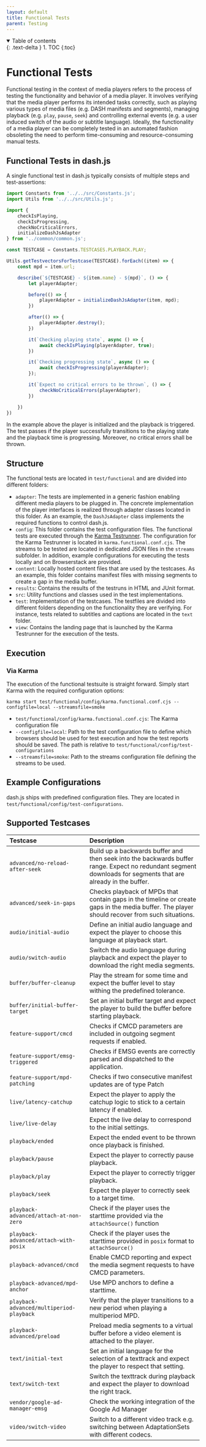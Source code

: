 ```yaml
---
layout: default
title: Functional Tests
parent: Testing
---
```


<details open markdown="block">
  <summary>
    Table of contents
  </summary>
  {: .text-delta }
1. TOC
{:toc}
</details>

# Functional Tests

Functional testing in the context of media players refers to the process of testing the functionality and behavior of a
media player. It involves verifying that the media player performs its intended tasks correctly, such as playing various
types of media files (e.g. DASH manifests and segments), managing playback (e.g. `play`, `pause`, `seek`) and
controlling external events (e.g. a user induced switch of the audio or subtitle language). Ideally, the functionality
of a media player can be completely tested in an automated fashion obsoleting the need to perform time-consuming and
resource-consuming manual tests.

## Functional Tests in dash.js

A single functional test in dash.js typically consists of multiple steps and test-assertions:

````js
import Constants from '../../src/Constants.js';
import Utils from '../../src/Utils.js';

import {
    checkIsPlaying,
    checkIsProgressing,
    checkNoCriticalErrors,
    initializeDashJsAdapter
} from '../common/common.js';

const TESTCASE = Constants.TESTCASES.PLAYBACK.PLAY;

Utils.getTestvectorsForTestcase(TESTCASE).forEach((item) => {
    const mpd = item.url;

    describe(`${TESTCASE} - ${item.name} - ${mpd}`, () => {
        let playerAdapter;

        before(() => {
            playerAdapter = initializeDashJsAdapter(item, mpd);
        })

        after(() => {
            playerAdapter.destroy();
        })

        it(`Checking playing state`, async () => {
            await checkIsPlaying(playerAdapter, true);
        })

        it(`Checking progressing state`, async () => {
            await checkIsProgressing(playerAdapter);
        });

        it(`Expect no critical errors to be thrown`, () => {
            checkNoCriticalErrors(playerAdapter);
        })

    })
})
````

In the example above the player is initialized and the playback is triggered. The test passes if the player successfully
transitions to the playing state and the playback time is progressing. Moreover, no critical errors shall be thrown.

## Structure

The functional tests are located in `test/functional` and are divided into different folders:

- `adapter`: The tests are implemented in a generic fashion enabling different media players to be
  plugged in. The concrete implementation of the player interfaces is realized through adapter classes located in this
  folder. As an example, the `DashJsAdapter` class implements the required functions to control dash.js.
- `config`: This folder contains the test configuration files. The functional tests are executed through
  the [Karma Testrunner](https://karma-runner.github.io/latest/index.html). The configuration for the Karma Testrunner
  is located in `karma.functional.conf.cjs`. The streams to be tested are located in
  dedicated JSON files in the `streams` subfolder. In addition, example configurations for executing the tests locally
  and on Browserstack are provided.
- `content`: Locally hosted content files that are used by the testcases. As an example, this folder contains manifest
  files with missing segments to create a gap in the media buffer.
- `results`: Contains the results of the testruns in HTML and JUnit format.
- `src`: Utility functions and classes used in the test implementations.
- `test`: Implementation of the testcases. The testfiles are divided into different folders depending on the
  functionality they are verifying. For instance, tests related to subtitles and captions are located in the `text`
  folder.
- `view`: Contains the landing page that is launched by the Karma Testrunner for the execution of the tests.

## Execution

### Via Karma

The execution of the functional testsuite is straight forward. Simply start Karma with the required configuration
options:

`karma start test/functional/config/karma.functional.conf.cjs --configfile=local --streamsfile=smoke`

* `test/functional/config/karma.functional.conf.cjs`: The Karma configuration file
* `--configfile=local`: Path to the test configuration file to define which browsers should be used for test execution
  and
  how the test reports should be saved. The path is relative to `test/functional/config/test-configurations`
* `--streamsfile=smoke`: Path to the streams configuration file defining the streams to be used.

## Example Configurations

dash.js ships with predefined configuration files. They are located in `test/functional/config/test-configurations`.

## Supported Testcases

| Testcase                                 | Description                                                                                                                                                   |
|:-----------------------------------------|:--------------------------------------------------------------------------------------------------------------------------------------------------------------|
| `advanced/no-reload-after-seek`          | Build up a backwards buffer and then seek into the backwards buffer range. Expect no redundant segment downloads for segments that are already in the buffer. |
| `advanced/seek-in-gaps`                  | Checks playback of MPDs that contain gaps in the timeline or create gaps in the media buffer. The player should recover from such situations.                 |
| `audio/initial-audio`                    | Define an initial audio language and expect the player to choose this language at playback start.                                                             |
| `audio/switch-audio`                     | Switch the audio language during playback and expect the player to download the right media segments.                                                         |
| `buffer/buffer-cleanup`                  | Play the stream for some time and expect the buffer level to stay withing the predefined tolerance.                                                           |
| `buffer/initial-buffer-target`           | Set an initial buffer target and expect the player to build the buffer before starting playback.                                                              |
| `feature-support/cmcd`                   | Checks if CMCD parameters are included in outgoing segment requests if enabled.                                                                               |
| `feature-support/emsg-triggered`         | Checks if EMSG events are correctly parsed and dispatched to the application.                                                                                 |
| `feature-support/mpd-patching`           | Checks if two consecutive manifest updates are of type Patch                                                                                                  |
| `live/latency-catchup`                   | Expect the player to apply the catchup logic to stick to a certain latency if enabled.                                                                        |
| `live/live-delay`                        | Expect the live delay to correspond to the initial settings.                                                                                                  |
| `playback/ended`                         | Expect the ended event to be thrown once playback is finished.                                                                                                |
| `playback/pause`                         | Expect the player to correctly pause playback.                                                                                                                |
| `playback/play`                          | Expect the player to correctly trigger playback.                                                                                                              |
| `playback/seek`                          | Expect the player to correctly seek to a target time.                                                                                                         |
| `playback-advanced/attach-at-non-zero`   | Check if the player uses the starttime provided via the `attachSource()` function                                                                             |
| `playback-advanced/attach-with-posix`    | Check if the player uses the starttime provided in `posix` format to `attachSource()`                                                                         |
| `playback-advanced/cmcd`                 | Enable CMCD reporting and expect the media segment requests to have CMCD parameters.                                                                          |
| `playback-advanced/mpd-anchor`           | Use MPD anchors to define a starttime.                                                                                                                        |
| `playback-advanced/multiperiod-playback` | Verify that the player transitions to a new period when playing a multiperiod MPD.                                                                            |
| `playback-advanced/preload`              | Preload media segments to a virtual buffer before a video element is attached to the player.                                                                  |
| `text/initial-text`                      | Set an initial language for the selection of a texttrack and expect the player to respect that setting.                                                       |
| `text/switch-text`                       | Switch the texttrack during playback and expect the player to download the right track.                                                                       |
| `vendor/google-ad-manager-emsg`          | Check the working integration of the Google Ad Manager                                                                                                        |
| `video/switch-video`                     | Switch to a different video track e.g. switching between AdaptationSets with different codecs.                                                                |

